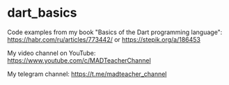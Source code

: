 # dart_basics
Code examples from my book "Basics of the Dart programming language": https://habr.com/ru/articles/773442/ or https://stepik.org/a/186453

My video channel on YouTube: https://www.youtube.com/c/MADTeacherChannel 

My telegram channel: https://t.me/madteacher_channel

